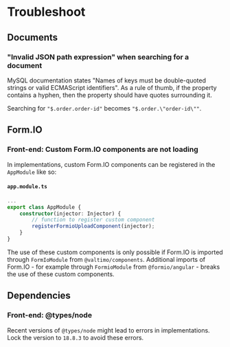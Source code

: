 # Troubleshoot

## Documents

### "Invalid JSON path expression" when searching for a document

MySQL documentation states "Names of keys must be double-quoted strings or valid ECMAScript identifiers". As a rule of
thumb, if the property contains a hyphen, then the property should have quotes surrounding it.

Searching for `"$.order.order-id"` becomes `"$.order.\"order-id\""`.

## Form.IO

### Front-end: Custom Form.IO components are not loading

In implementations, custom Form.IO components can be registered in the `AppModule` like so:

#### **`app.module.ts`**

```typescript
...
export class AppModule {
    constructor(injector: Injector) {
        // function to register custom component
        registerFormioUploadComponent(injector);
    }
}
```

The use of these custom components is only possible if Form.IO is imported through `FormIoModule` from 
`@valtimo/components`. Additional imports of Form.IO - for example through `FormioModule` from `@formio/angular` -
breaks the use of these custom components.

## Dependencies

### Front-end: @types/node

Recent versions of `@types/node` might lead to errors in implementations. Lock the version to `18.8.3` to avoid these
errors.




